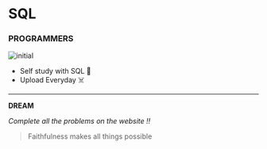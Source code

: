 # SQL
### PROGRAMMERS
![initial]("https://i.ibb.co/cthF64s/image.jpg")

- Self study with SQL 🧩
- Upload Everyday ☠️




-------------------------------------------------------
**DREAM**

*Complete all the problems on the website !!*

>Faithfulness makes all things possible